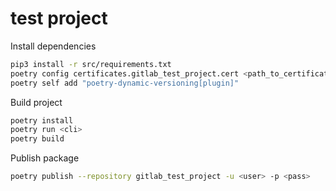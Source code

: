 # test project

Install dependencies
```bash
pip3 install -r src/requirements.txt
poetry config certificates.gitlab_test_project.cert <path_to_certificate>
poetry self add "poetry-dynamic-versioning[plugin]"
```

Build project

```bash
poetry install
poetry run <cli>
poetry build
```

Publish package

```bash
poetry publish --repository gitlab_test_project -u <user> -p <pass>
```